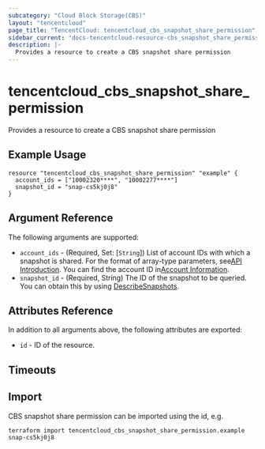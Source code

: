 ```yaml
---
subcategory: "Cloud Block Storage(CBS)"
layout: "tencentcloud"
page_title: "TencentCloud: tencentcloud_cbs_snapshot_share_permission"
sidebar_current: "docs-tencentcloud-resource-cbs_snapshot_share_permission"
description: |-
  Provides a resource to create a CBS snapshot share permission
---
```


# tencentcloud_cbs_snapshot_share_permission

Provides a resource to create a CBS snapshot share permission

## Example Usage

```hcl
resource "tencentcloud_cbs_snapshot_share_permission" "example" {
  account_ids = ["10002320****", "10002277****"]
  snapshot_id = "snap-cs5kj0j8"
}
```

## Argument Reference

The following arguments are supported:

* `account_ids` - (Required, Set: [`String`]) List of account IDs with which a snapshot is shared. For the format of array-type parameters, see[API Introduction](https://cloud.tencent.com/document/api/213/568). You can find the account ID in[Account Information](https://console.cloud.tencent.com/developer).
* `snapshot_id` - (Required, String) The ID of the snapshot to be queried. You can obtain this by using [DescribeSnapshots](https://cloud.tencent.com/document/api/362/15647).

## Attributes Reference

In addition to all arguments above, the following attributes are exported:

* `id` - ID of the resource.



## Timeouts

<no value>


## Import

CBS snapshot share permission can be imported using the id, e.g.

```
terraform import tencentcloud_cbs_snapshot_share_permission.example snap-cs5kj0j8
```

